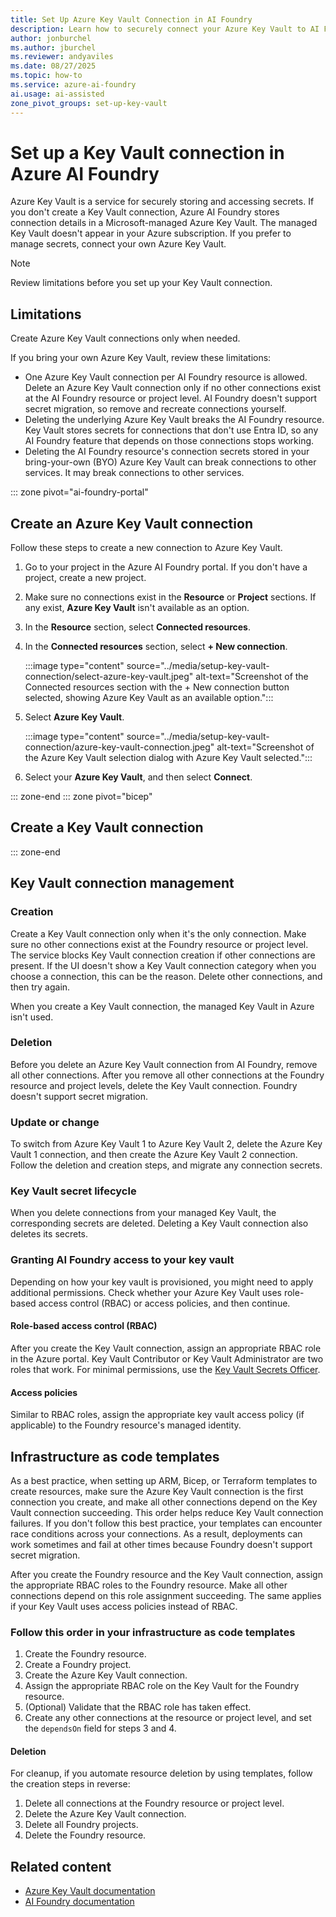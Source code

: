 ```yaml
---
title: Set Up Azure Key Vault Connection in AI Foundry
description: Learn how to securely connect your Azure Key Vault to AI Foundry. Follow step-by-step instructions to manage secrets and ensure seamless integration.
author: jonburchel
ms.author: jburchel
ms.reviewer: andyaviles
ms.date: 08/27/2025
ms.topic: how-to
ms.service: azure-ai-foundry
ai.usage: ai-assisted
zone_pivot_groups: set-up-key-vault
---
```


# Set up a Key Vault connection in Azure AI Foundry

Azure Key Vault is a service for securely storing and accessing secrets.
If you don't create a Key Vault connection, Azure AI Foundry stores connection details in a Microsoft-managed Azure Key Vault. The managed Key Vault doesn't appear in your Azure subscription. If you prefer to manage
secrets, connect your own Azure Key Vault.

> [!NOTE]
> Review limitations before you set up your Key Vault connection.

## Limitations

Create Azure Key Vault connections only when needed.

If you bring your own Azure Key Vault, review these limitations:

- One Azure Key Vault connection per AI Foundry resource is allowed.  Delete an Azure Key Vault connection only if no other connections exist at the AI Foundry resource or project level. AI Foundry doesn't support secret migration, so remove and recreate connections yourself.
- Deleting the underlying Azure Key Vault breaks the AI Foundry resource. Key Vault stores secrets for connections that don't use Entra ID, so any AI Foundry feature that depends on those connections stops working.
- Deleting the AI Foundry resource's connection secrets stored in your bring-your-own (BYO) Azure Key Vault can break connections to other services. It may break connections to other services.

::: zone pivot="ai-foundry-portal"

## Create an Azure Key Vault connection

Follow these steps to create a new connection to Azure Key Vault.

1. Go to your project in the Azure AI Foundry portal. If you don't have a project, create a new project.

1. Make sure no connections exist in the **Resource** or **Project** sections. If any exist, **Azure Key Vault** isn't available as an option.

1. In the **Resource** section, select **Connected resources**.

1. In the **Connected resources** section, select **+ New connection**.

   :::image type="content" source="../media/setup-key-vault-connection/select-azure-key-vault.jpeg" alt-text="Screenshot of the Connected resources section with the + New connection button selected, showing Azure Key Vault as an available option.":::

1. Select **Azure Key Vault**.

   :::image type="content" source="../media/setup-key-vault-connection/azure-key-vault-connection.jpeg" alt-text="Screenshot of the Azure Key Vault selection dialog with Azure Key Vault selected.":::

1. Select your **Azure Key Vault**, and then select **Connect**.

::: zone-end
::: zone pivot="bicep"

## Create a Key Vault connection

<!-- Pull this content from the [foundry-samples repository (keyvaultconnection branch)](https://github.com/andyaviles121/foundry-samples/tree/keyvaultconnection) after it's merged.

TBD - DO NOT PUBLISH WITHOUT UPDATING THIS WITH THE REAL CODE FOR THE SAMPLE.
-->


::: zone-end

## Key Vault connection management

### Creation

Create a Key Vault connection only when it's the only connection.
Make sure no other connections exist at the Foundry resource or project level.
The service blocks Key Vault connection creation if other connections are present.
If the UI doesn't show a Key Vault connection category when you choose a connection,
this can be the reason. Delete other connections, and then try again.

When you create a Key Vault connection, the managed Key Vault in Azure isn't used.

### Deletion

Before you delete an Azure Key Vault connection from AI Foundry, remove all other connections.
After you remove all other connections at the Foundry resource and project levels,
delete the Key Vault connection. Foundry doesn't support secret migration.

### Update or change

To switch from Azure Key Vault 1 to Azure Key Vault 2, delete the Azure Key Vault 1 connection, and then create the Azure Key Vault 2 connection. Follow the deletion and creation steps, and migrate any connection secrets.

### Key Vault secret lifecycle

When you delete connections from your managed Key Vault, the corresponding secrets are deleted.
Deleting a Key Vault connection also deletes its secrets.

### Granting AI Foundry access to your key vault

Depending on how your key vault is provisioned, you might need to apply additional permissions.
Check whether your Azure Key Vault uses role-based access control (RBAC) or access policies, and then continue.

#### Role-based access control (RBAC)

After you create the Key Vault connection, assign an appropriate RBAC role in the Azure portal. Key Vault Contributor or Key Vault Administrator are two roles that work. For minimal permissions, use the [Key Vault Secrets
Officer](/azure/role-based-access-control/built-in-roles/security#key-vault-secrets-officer).

#### Access policies

Similar to RBAC roles, assign the appropriate key vault access policy (if applicable) to the Foundry resource's managed identity.

## Infrastructure as code templates

As a best practice, when setting up ARM, Bicep, or Terraform templates to create resources, make sure the Azure Key Vault connection is the first connection you create, and make all other connections depend on the Key Vault connection succeeding. This order helps reduce Key Vault connection failures. If you don't follow this best practice, your templates can encounter race conditions across your connections. As a result, deployments can work sometimes and fail at other times because Foundry doesn't support secret migration.

After you create the Foundry resource and the Key Vault connection, assign the appropriate RBAC roles to the Foundry resource. Make all other connections depend on this role assignment succeeding. The same applies if your Key Vault uses access policies instead of RBAC.

### Follow this order in your infrastructure as code templates

1. Create the Foundry resource.
1. Create a Foundry project.
1. Create the Azure Key Vault connection.
1. Assign the appropriate RBAC role on the Key Vault for the Foundry resource.
1. (Optional) Validate that the RBAC role has taken effect.
1. Create any other connections at the resource or project level, and set the `dependsOn` field for steps 3 and 4.

#### Deletion

For cleanup, if you automate resource deletion by using templates, follow the creation steps in reverse:

1. Delete all connections at the Foundry resource or project level.
1. Delete the Azure Key Vault connection.
1. Delete all Foundry projects.
1. Delete the Foundry resource.

## Related content

- [Azure Key Vault documentation](/azure/key-vault/)
- [AI Foundry documentation](/azure/ai-foundry/) 
